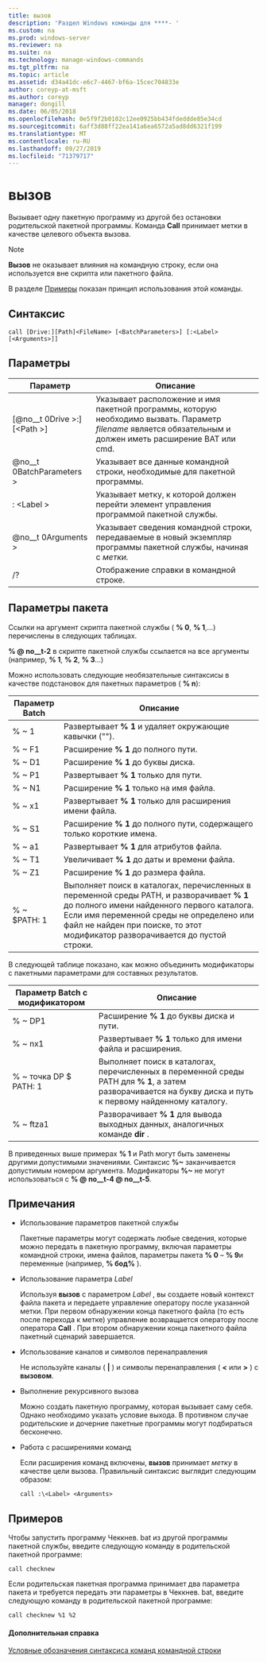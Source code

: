 ```yaml
---
title: вызов
description: 'Раздел Windows команды для ****- '
ms.custom: na
ms.prod: windows-server
ms.reviewer: na
ms.suite: na
ms.technology: manage-windows-commands
ms.tgt_pltfrm: na
ms.topic: article
ms.assetid: d34a41dc-e6c7-4467-bf6a-15cec704833e
author: coreyp-at-msft
ms.author: coreyp
manager: dongill
ms.date: 06/05/2018
ms.openlocfilehash: 0e5f9f2b0102c12ee0925bb434fdeddde85e34cd
ms.sourcegitcommit: 6aff3d88ff22ea141a6ea6572a5ad8dd6321f199
ms.translationtype: MT
ms.contentlocale: ru-RU
ms.lasthandoff: 09/27/2019
ms.locfileid: "71379717"
---
```

# <a name="call"></a>вызов



Вызывает одну пакетную программу из другой без остановки родительской пакетной программы. Команда **Call** принимает метки в качестве целевого объекта вызова.

> [!NOTE]
> **Вызов** не оказывает влияния на командную строку, если она используется вне скрипта или пакетного файла.

В разделе [Примеры](#BKMK_examples) показан принцип использования этой команды.

## <a name="syntax"></a>Синтаксис

```
call [Drive:][Path]<FileName> [<BatchParameters>] [:<Label> [<Arguments>]]
```

## <a name="parameters"></a>Параметры

|           Параметр           |                                                                         Описание                                                                          |
|-------------------------------|--------------------------------------------------------------------------------------------------------------------------------------------------------------|
| [@no__t 0Drive >:] [\<Path >] <FileName> | Указывает расположение и имя пакетной программы, которую необходимо вызвать. Параметр *filename* является обязательным и должен иметь расширение BAT или cmd. |
|      @no__t 0BatchParameters >       |                                            Указывает все данные командной строки, необходимые для пакетной программы.                                             |
|           : \<Label >           |                                            Указывает метку, к которой должен перейти элемент управления программой пакетной службы.                                             |
|         @no__t 0Arguments >          |                     Указывает сведения командной строки, передаваемые в новый экземпляр программы пакетной службы, начиная с *метки.*                     |
|              /?               |                                                             Отображение справки в командной строке.                                                             |

## <a name="batch-parameters"></a>Параметры пакета

Ссылки на аргумент скрипта пакетной службы ( **% 0**, **% 1**,...) перечислены в следующих таблицах.

**% @ no__t-2** в скрипте пакетной службы ссылается на все аргументы (например, **% 1**, **% 2**, **% 3**...)

Можно использовать следующие необязательные синтаксисы в качестве подстановок для пакетных параметров ( **% n**):

|Параметр Batch|Описание|
|---------------|-----------|
|% ~ 1|Развертывает **% 1** и удаляет окружающие кавычки ("").|
|% ~ F1|Расширение **% 1** до полного пути.|
|% ~ D1|Расширение **% 1** до буквы диска.|
|% ~ P1|Развертывает **% 1** только для пути.|
|% ~ N1|Расширение **% 1** только на имя файла.|
|% ~ x1|Развертывает **% 1** только для расширения имени файла.|
|% ~ S1|Расширение **% 1** до полного пути, содержащего только короткие имена.|
|% ~ a1|Развертывает **% 1** для атрибутов файла.|
|% ~ T1|Увеличивает **% 1** до даты и времени файла.|
|% ~ Z1|Расширение **% 1** до размера файла.|
|% ~ $PATH: 1|Выполняет поиск в каталогах, перечисленных в переменной среды PATH, и разворачивает **% 1** до полного имени найденного первого каталога. Если имя переменной среды не определено или файл не найден при поиске, то этот модификатор разворачивается до пустой строки.|

В следующей таблице показано, как можно объединить модификаторы с пакетными параметрами для составных результатов.

|Параметр Batch с модификатором|Описание|
|-----------------------------|-----------|
|% ~ DP1|Расширение **% 1** до буквы диска и пути.|
|% ~ nx1|Развертывает **% 1** только для имени файла и расширения.|
|% ~ точка DP $ PATH: 1|Выполняет поиск в каталогах, перечисленных в переменной среды PATH для **% 1**, а затем разворачивается на букву диска и путь к первому найденному каталогу.|
|% ~ ftza1|Разворачивает **% 1** для вывода выходных данных, аналогичных команде **dir** .|

В приведенных выше примерах **% 1** и Path могут быть заменены другими допустимыми значениями. Синтаксис <strong>%~</strong> заканчивается допустимым номером аргумента. Модификаторы <strong>%~</strong> не могут использоваться с **% @ no__t-4 @ no__t-5**.

## <a name="remarks"></a>Примечания

-   Использование параметров пакетной службы

    Пакетные параметры могут содержать любые сведения, которые можно передать в пакетную программу, включая параметры командной строки, имена файлов, параметры пакета **% 0** – **% 9**и переменные (например, **% бод%** ).
-   Использование параметра *Label*

    Используя **вызов** с параметром *Label* , вы создаете новый контекст файла пакета и передаете управление оператору после указанной метки. При первом обнаружении конца пакетного файла (то есть после перехода к метке) управление возвращается оператору после оператора **Call** . При втором обнаружении конца пакетного файла пакетный сценарий завершается.
-   Использование каналов и символов перенаправления

    Не используйте каналы ( **|** ) и символы перенаправления ( **<** или **>** ) с **вызовом**.
-   Выполнение рекурсивного вызова

    Можно создать пакетную программу, которая вызывает саму себя. Однако необходимо указать условие выхода. В противном случае родительские и дочерние пакетные программы могут подбираться бесконечно.
-   Работа с расширениями команд

    Если расширения команд включены, **вызов** принимает *метку* в качестве цели вызова. Правильный синтаксис выглядит следующим образом:

    `call :\<Label> <Arguments>`

## <a name="BKMK_examples"></a>Примеров

Чтобы запустить программу Чеккнев. bat из другой программы пакетной службы, введите следующую команду в родительской пакетной программе:
```
call checknew
```
Если родительская пакетная программа принимает два параметра пакета и требуется передать эти параметры в Чеккнев. bat, введите следующую команду в родительской пакетной программе:
```
call checknew %1 %2
```

#### <a name="additional-references"></a>Дополнительная справка

[Условные обозначения синтаксиса команд командной строки](command-line-syntax-key.md)
